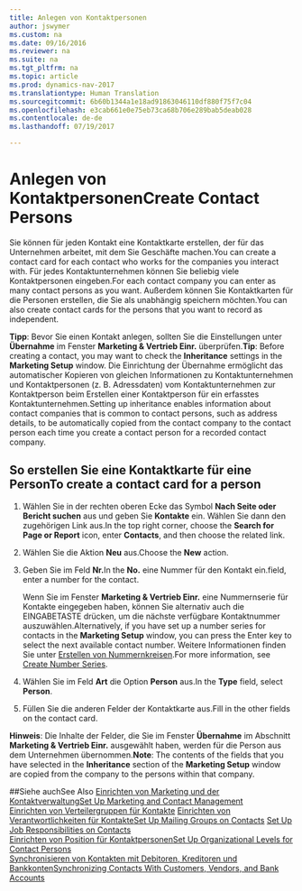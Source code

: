 ```yaml
---
title: Anlegen von Kontaktpersonen
author: jswymer
ms.custom: na
ms.date: 09/16/2016
ms.reviewer: na
ms.suite: na
ms.tgt_pltfrm: na
ms.topic: article
ms.prod: dynamics-nav-2017
ms.translationtype: Human Translation
ms.sourcegitcommit: 6b60b1344a1e18ad91863046110df880f75f7c04
ms.openlocfilehash: e3cab661e0e75eb73ca68b706e289bab5deab028
ms.contentlocale: de-de
ms.lasthandoff: 07/19/2017

---
```

# <a name="create-contact-persons"></a><span data-ttu-id="90969-102">Anlegen von Kontaktpersonen</span><span class="sxs-lookup"><span data-stu-id="90969-102">Create Contact Persons</span></span>
<span data-ttu-id="90969-103">Sie können für jeden Kontakt eine Kontaktkarte erstellen, der für das Unternehmen arbeitet, mit dem Sie Geschäfte machen.</span><span class="sxs-lookup"><span data-stu-id="90969-103">You can create a contact card for each contact who works for the companies you interact with.</span></span> <span data-ttu-id="90969-104">Für jedes Kontaktunternehmen können Sie beliebig viele Kontaktpersonen eingeben.</span><span class="sxs-lookup"><span data-stu-id="90969-104">For each contact company you can enter as many contact persons as you want.</span></span> <span data-ttu-id="90969-105">Außerdem können Sie Kontaktkarten für die Personen erstellen, die Sie als unabhängig speichern möchten.</span><span class="sxs-lookup"><span data-stu-id="90969-105">You can also create contact cards for the persons that you want to record as independent.</span></span>

<span data-ttu-id="90969-106">**Tipp**: Bevor Sie einen Kontakt anlegen, sollten Sie die Einstellungen unter **Übernahme** im Fenster **Marketing & Vertrieb Einr.** überprüfen.</span><span class="sxs-lookup"><span data-stu-id="90969-106">**Tip**: Before creating a contact, you may want to check the **Inheritance** settings in the **Marketing Setup** window.</span></span> <span data-ttu-id="90969-107">Die Einrichtung der Übernahme ermöglicht das automatischer Kopieren von gleichen Informationen zu Kontaktunternehmen und Kontaktpersonen (z. B. Adressdaten) vom Kontaktunternehmen zur Kontaktperson beim Erstellen einer Kontaktperson für ein erfasstes Kontaktunternehmen.</span><span class="sxs-lookup"><span data-stu-id="90969-107">Setting up inheritance enables information about contact companies that is common to contact persons, such as address details, to be automatically copied from the contact company to the contact person each time you create a contact person for a recorded contact company.</span></span>

## <a name="to-create-a-contact-card-for-a-person"></a><span data-ttu-id="90969-108">So erstellen Sie eine Kontaktkarte für eine Person</span><span class="sxs-lookup"><span data-stu-id="90969-108">To create a contact card for a person</span></span>
1. <span data-ttu-id="90969-109">Wählen Sie in der rechten oberen Ecke das Symbol **Nach Seite oder Bericht suchen** aus und geben Sie **Kontakte** ein. Wählen Sie dann den zugehörigen Link aus.</span><span class="sxs-lookup"><span data-stu-id="90969-109">In the top right corner, choose the **Search for Page or Report** icon, enter **Contacts**, and then choose the related link.</span></span>
2. <span data-ttu-id="90969-110">Wählen Sie die Aktion **Neu** aus.</span><span class="sxs-lookup"><span data-stu-id="90969-110">Choose the **New** action.</span></span>
3. <span data-ttu-id="90969-111">Geben Sie im Feld **Nr.**</span><span class="sxs-lookup"><span data-stu-id="90969-111">In the **No.**</span></span> <span data-ttu-id="90969-112">eine Nummer für den Kontakt ein.</span><span class="sxs-lookup"><span data-stu-id="90969-112">field, enter a number for the contact.</span></span>

    <span data-ttu-id="90969-113">Wenn Sie im Fenster **Marketing & Vertrieb Einr.** eine Nummernserie für Kontakte eingegeben haben, können Sie alternativ auch die EINGABETASTE drücken, um die nächste verfügbare Kontaktnummer auszuwählen.</span><span class="sxs-lookup"><span data-stu-id="90969-113">Alternatively, if you have set up a number series for contacts in the **Marketing Setup** window, you can press the Enter key to select the next available contact number.</span></span> <span data-ttu-id="90969-114">Weitere Informationen finden Sie unter [Erstellen von Nummernkreisen](ui-create-number-series.md).</span><span class="sxs-lookup"><span data-stu-id="90969-114">For more information, see [Create Number Series](ui-create-number-series.md).</span></span>
4. <span data-ttu-id="90969-115">Wählen Sie im Feld **Art** die Option **Person** aus.</span><span class="sxs-lookup"><span data-stu-id="90969-115">In the **Type** field, select **Person**.</span></span>
5. <span data-ttu-id="90969-116">Füllen Sie die anderen Felder der Kontaktkarte aus.</span><span class="sxs-lookup"><span data-stu-id="90969-116">Fill in the other fields on the contact card.</span></span>

<span data-ttu-id="90969-117">**Hinweis**: Die Inhalte der Felder, die Sie im Fenster **Übernahme** im Abschnitt **Marketing & Vertrieb Einr.** ausgewählt haben, werden für die Person aus dem Unternehmen übernommen.</span><span class="sxs-lookup"><span data-stu-id="90969-117">**Note**: The contents of the fields that you have selected in the **Inheritance** section of the **Marketing Setup** window are copied from the company to the persons within that company.</span></span>

##<a name="see-also"></a><span data-ttu-id="90969-118">Siehe auch</span><span class="sxs-lookup"><span data-stu-id="90969-118">See Also</span></span>
[<span data-ttu-id="90969-119">Einrichten von Marketing und der Kontaktverwaltung</span><span class="sxs-lookup"><span data-stu-id="90969-119">Set Up Marketing and Contact Management</span></span>](marketing-setup-marketing.md)  
<span data-ttu-id="90969-120">[Einrichten von Verteilergruppen für Kontakte](marketing-mailing-groups.md#assign-mailing-groups-to-a-contact)
[Einrichten von Verantwortlichkeiten für Kontakte](marketing-job-responsibilities.md)</span><span class="sxs-lookup"><span data-stu-id="90969-120">[Set Up Mailing Groups on Contacts](marketing-mailing-groups.md#assign-mailing-groups-to-a-contact)
[Set Up Job Responsibilities on Contacts](marketing-job-responsibilities.md)</span></span>  
[<span data-ttu-id="90969-121">Einrichten von Position für Kontaktpersonen</span><span class="sxs-lookup"><span data-stu-id="90969-121">Set Up Organizational Levels for Contact Persons</span></span>](marketing-organizational-levels.md)  
[<span data-ttu-id="90969-122">Synchronisieren von Kontakten mit Debitoren, Kreditoren und Bankkonten</span><span class="sxs-lookup"><span data-stu-id="90969-122">Synchronizing Contacts With Customers, Vendors, and Bank Accounts</span></span>](marketing-synchronize-contacts-customers-vendors-bank-accounts.md)  

